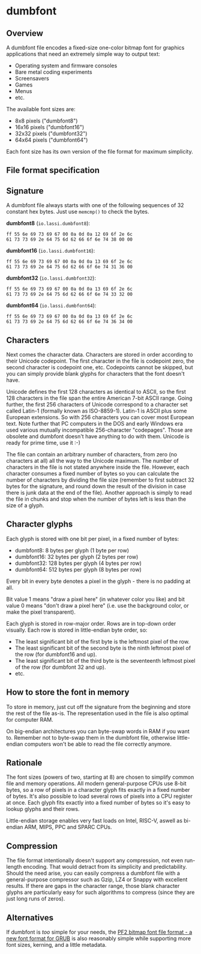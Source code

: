 dumbfont
========

Overview
--------

A dumbfont file encodes a fixed-size one-color bitmap font for
graphics applications that need an extremely simple way to output
text:

* Operating system and firmware consoles
* Bare metal coding experiments
* Screensavers
* Games
* Menus
* etc.

The available font sizes are:

* 8x8 pixels ("dumbfont8")
* 16x16 pixels ("dumbfont16")
* 32x32 pixels ("dumbfont32")
* 64x64 pixels ("dumbfont64")

Each font size has its own version of the file format for maximum
simplicity.

File format specification
-------------------------

Signature
---------

A dumbfont file always starts with one of the following sequences of
32 constant hex bytes. Just use `memcmp()` to check the bytes.

**dumbfont8** (`io.lassi.dumbfont8`):

    ff 55 6e 69 73 69 67 00 0a 0d 0a 12 69 6f 2e 6c
    61 73 73 69 2e 64 75 6d 62 66 6f 6e 74 38 00 00

**dumbfont16** (`io.lassi.dumbfont16`):

    ff 55 6e 69 73 69 67 00 0a 0d 0a 13 69 6f 2e 6c
    61 73 73 69 2e 64 75 6d 62 66 6f 6e 74 31 36 00

**dumbfont32** (`io.lassi.dumbfont32`):

    ff 55 6e 69 73 69 67 00 0a 0d 0a 13 69 6f 2e 6c
    61 73 73 69 2e 64 75 6d 62 66 6f 6e 74 33 32 00

**dumbfont64** (`io.lassi.dumbfont64`):

    ff 55 6e 69 73 69 67 00 0a 0d 0a 13 69 6f 2e 6c
    61 73 73 69 2e 64 75 6d 62 66 6f 6e 74 36 34 00

Characters
----------

Next comes the character data. Characters are stored in order
according to their Unicode codepoint. The first character in the file
is codepoint zero, the second character is codepoint one,
etc. Codepoints cannot be skipped, but you can simply provide blank
glyphs for characters that the font doesn't have.

Unicode defines the first 128 characters as identical to ASCII, so the
first 128 characters in the file span the entire American 7-bit ASCII
range. Going further, the first 256 characters of Unicode correspond
to a character set called Latin-1 (formally known as
ISO-8859-1). Latin-1 is ASCII plus some European extensions. So with
256 characters you can cover most European text. Note further that PC
computers in the DOS and early Windows era used various mutually
incompatible 256-character "codepages". Those are obsolete and
dumbfont doesn't have anything to do with them. Unicode is ready for
prime time, use it :-)

The file can contain an arbitrary number of characters, from zero (no
characters at all) all the way to the Unicode maximum. The number of
characters in the file is not stated anywhere inside the
file. However, each character consumes a fixed number of bytes so you
can calculate the number of characters by dividing the file size
(remember to first subtract 32 bytes for the signature, and round down
the result of the division in case there is junk data at the end of
the file).  Another approach is simply to read the file in chunks and
stop when the number of bytes left is less than the size of a glyph.

Character glyphs
----------------

Each glyph is stored with one bit per pixel, in a fixed number of
bytes:

* dumbfont8: 8 bytes per glyph (1 byte per row)
* dumbfont16: 32 bytes per glyph (2 bytes per row)
* dumbfont32: 128 bytes per glyph (4 bytes per row)
* dumbfont64: 512 bytes per glyph (8 bytes per row)

Every bit in every byte denotes a pixel in the glyph - there is no
padding at all.

Bit value 1 means "draw a pixel here" (in whatever color you like) and
bit value 0 means "don't draw a pixel here" (i.e. use the background
color, or make the pixel transparent).

Each glyph is stored in row-major order. Rows are in top-down order
visually. Each row is stored in little-endian byte order, so:

* The least significant bit of the first byte is the leftmost pixel of
  the row.
* The least significant bit of the second byte is the ninth leftmost
  pixel of the row (for dumbfont16 and up).
* The least significant bit of the third byte is the seventeenth
  leftmost pixel of the row (for dumbfont 32 and up).
* etc.

How to store the font in memory
-------------------------------

To store in memory, just cut off the signature from the beginning and
store the rest of the file as-is. The representation used in the file
is also optimal for computer RAM.

On big-endian architectures you can byte-swap words in RAM if you want
to. Remember not to byte-swap them in the dumbfont file, otherwise
little-endian computers won't be able to read the file correctly
anymore.

Rationale
---------

The font sizes (powers of two, starting at 8) are chosen to simplify
common file and memory operations. All modern general-purpose CPUs use
8-bit bytes, so a row of pixels in a character glyph fits exactly in a
fixed number of bytes. It's also possible to load several rows of
pixels into a CPU register at once. Each glyph fits exactly into a
fixed number of bytes so it's easy to lookup glyphs and their rows.

Little-endian storage enables very fast loads on Intel, RISC-V, aswell
as bi-endian ARM, MIPS, PPC and SPARC CPUs.

Compression
-----------

The file format intentionally doesn't support any compression, not
even run-length encoding. That would detract from its simplicity and
predictability. Should the need arise, you can easily compress a
dumbfont file with a general-purpose compressor such as Gzip, LZ4 or
Snappy with excellent results. If there are gaps in the character
range, those blank character glyphs are particularly easy for such
algorithms to compress (since they are just long runs of zeros).

Alternatives
------------

If dumbfont is *too* simple for your needs, the [PF2 bitmap font file
format - a new font format for
GRUB](http://grub.gibibit.com/New_font_format) is also reasonably
simple while supporting more font sizes, kerning, and a little
metadata.
